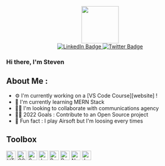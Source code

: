 <div id="header" align="center">
  <img src="http://www.reddit.com/r/reactiongifs/comments/3a8w3s/mrw_somebody_says_something_wrong_on_the_internet/" width="100px"/>
   <div id="badges">
    <a href="https://www.linkedin.com/in/steven-fabre-35923487/">
      <img src="https://img.shields.io/badge/LinkedIn-blue?style=for-the-badge&logo=linkedin&logoColor=white" alt="LinkedIn Badge"/>
    </a>
    <a href="https://twitter.com/StevenFabre6">
      <img src="https://img.shields.io/badge/Twitter-blue?style=for-the-badge&logo=twitter&logoColor=white" alt="Twitter Badge"/>
    </a>
  </div>
</div>

### Hi there, I'm Steven

## About Me :

- ⚙️ I'm currently working on a [VS Code Course][website] !
- 🐣 I'm currently learning MERN Stack
- 🧑‍💻 I'm looking to collaborate with communications agency
- 🏊‍♂️ 2022 Goals : Contribute to an Open Source project
- 🦊 Fun fact : I play Airsoft but I'm loosing every times

## Toolbox

<img src="https://cdn.worldvectorlogo.com/logos/html-1.svg" alt="HTML Logo" width="25" height="25"/> 
<img src="https://cdn.worldvectorlogo.com/logos/css3.svg" alt="CSS Logo" width="25" height="25"/>
<img src="https://cdn.worldvectorlogo.com/logos/sass-1.svg" alt="Sass Logo" width="25" height="25"/>
<img src="https://cdn.worldvectorlogo.com/logos/javascript.svg" alt="JavaScript Logo" width="25" height="25"/>
<img src="https://cdn.worldvectorlogo.com/logos/react-2.svg" alt="React Logo" width="25" height="25"/>
<img src="https://cdn.worldvectorlogo.com/logos/redux.svg" alt="Redux Logo" width="25" height="25"/>
<img src="https://cdn.worldvectorlogo.com/logos/npm.svg" alt="Npm Logo" width="25" height="25"/>
<img src="https://cdn.worldvectorlogo.com/logos/jest-2.svg" alt="Jest Logo" width="25" height="25"/>
